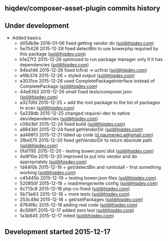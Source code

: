 hiqdev/composer-asset-plugin commits history
--------------------------------------------

## Under development

- Added basics
    - d054b9e 2016-01-06 fixed getting vendor dir (sol@hiqdev.com)
    - 5e75428 2015-12-28 fixed detectBin to use bowerphp required by this package (sol@hiqdev.com)
    - b1e27f2 2015-12-26 optimized to run package manager only if it has dependencies (sol@hiqdev.com)
    - 84ba146 2015-12-26 fixed lcfirst -> ucfirst (sol@hiqdev.com)
    - ef8b374 2015-12-26 + styled output (sol@hiqdev.com)
    - a3031ce 2015-12-26 used CompletePackageInterface instead of CompletePackage (sol@hiqdev.com)
    - 44e6362 2015-12-26 small fixed tests/composer.json (sol@hiqdev.com)
    - a327dfd 2015-12-25 + add the root package to the list of packages to scan (sol@hiqdev.com)
    - 5a339db 2015-12-25 changed require/-dev to native dev/dependencies (sol@hiqdev.com)
    - c06d3bf 2015-12-24 fixed build (sol@hiqdev.com)
    - a8843bf 2015-12-24 fixed getVendorDir (sol@hiqdev.com)
    - ad488f3 2015-12-21 tidied up code (d.naumenko.a@gmail.com)
    - 2fbe575 2015-12-20 fixed getVendorDir to return absolute path (sol@hiqdev.com)
    - 0fa1795 2015-12-20 - testing bower.json/.dist (sol@hiqdev.com)
    - 4e9f10e 2015-12-20 improved to put into vendor and do  appropriately (sol@hiqdev.com)
    - 1d44f0b 2015-12-19 + get/detectBin and runInstall - first something working (sol@hiqdev.com)
    - c45445b 2015-12-19 + testing bower.json files (sol@hiqdev.com)
    - 520850f 2015-12-19 + read/merge/write config (sol@hiqdev.com)
    - 6c713c8 2015-12-18 php-cs-fixed (sol@hiqdev.com)
    - 5b73e63 2015-12-18 + more tests (sol@hiqdev.com)
    - 253c49d 2015-12-18 + get/setPackages (sol@hiqdev.com)
    - 8764f6c 2015-12-18 adding real code (sol@hiqdev.com)
    - 8c599f1 2015-12-17 added zero test (sol@hiqdev.com)
    - 1a3b645 2015-12-17 inited (sol@hiqdev.com)

## Development started 2015-12-17

